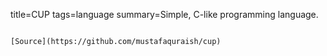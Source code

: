 title=CUP
tags=language
summary=Simple, C-like programming language.
~~~~~~

[Source](https://github.com/mustafaquraish/cup)

